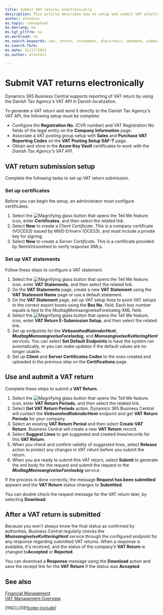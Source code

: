 ```yaml
---
title: Submit VAT returns electronically 
description: This article describes how to setup and submit VAT electronically in Denmark. 
author: altotovi
ms.topic: conceptual
ms.devlang: na
ms.tgt_pltfrm: na
ms.workload: na
ms.search.keywords: vat, return, statement, electronic, denmark, submission
ms.search.form:  
ms.date: 11/17/2023
ms.author: altotovi

---
```


# Submit VAT returns electronically

Dynamics 365 Business Central supports reporting of VAT return by using the Danish Tax Agency's VAT API in Danish localization.  

To generate a VAT return and send it directly to the Danish Tax Agency's VAT API, the following setup must be complete:   

- Configure the **Registration No.** (CVR number) and VAT Registration No. fields of the legal entity on the **Company Information** page. 
- Associate a VAT posting group setup with **Sales** and **Purchase VAT Reporting Codes** on the **VAT Posting Setup SAF-T** page. 
- Obtain and store in the **Azure Key Vault** certificates to work with the _Danish Tax Agency's VAT API_.  

## VAT return submission setup  
Complete the following tasks to set up VAT return submission.

### Set up certificates 

Before you can begin the setup, an administrator must configure certificates. 

1. Select the ![Magnifying glass button that opens the Tell Me feature.](../../media/ui-search/search_small.png "Tell me what you want to do") icon, enter **Certificates**, and then select the related link.  
2. Select **New** to create a _Client Certificate_. This is a company certificate (VOCES3) issued by MitID Erhverv (OCES3), and must include a private key for signing. 
3. Select **New** to create a _Server Certificate_. This is a certificate provided by NemVirksomhed to verify response XMLs.  

### Set up VAT statements  

Follow these steps to configure a VAT statement. 

1. Select the ![Magnifying glass button that opens the Tell Me feature.](../../media/ui-search/search_small.png "Tell me what you want to do") icon, enter **VAT Statements**, and then select the related link.   
2. On the **VAT Statements** page, create a new **VAT Statement** using the **VAT Statement Name** page or use a default statement.   
3. On the **VAT Statement** page, set up VAT setup lines to point VAT setups to the correct export boxes using the **Box No.** field. Each box number equals is tied to the ModtagMomsangivelseForeloebig XML field.  
4. Select the ![Magnifying glass button that opens the Tell Me feature.](../../media/ui-search/search_small.png "Tell me what you want to do") icon, enter **VAT Return E-Submission Setup**, and then select the related link. 
5. Set up endpoints for the **_VirksomhedKalenderHent_**, **_ModtagMomsangivelseForeloebig_**, and **_MomsangivelseKvitteringHent_** services. You can select **Set Default Endpoints** to have the system run automatically, or you can make updates if the default values are no longer usable. 
6. Set up **Client** and **Server Certificates Codes** to the ones created and uploaded in the previous step on the **Certifications** page.  

## Use and aubmit a VAT return  

Complete these steps to submit a **VAT Return**.  

1. Select the ![Magnifying glass button that opens the Tell Me feature.](../../media/ui-search/search_small.png "Tell me what you want to do") icon, enter **VAT Return Periods**, and then select the related link.  
2. Select **Get VAT Return Periods** action. Dynamics 365 Business Central will contact the **_VirksomhedKalenderHent_** endpoint and get **VAT Return Periods** for your company.  
3. Select an existing **VAT Return Period** and then select **Create VAT Return**. Business Central will create a new **VAT Return** record.   
4. Select **Suggest Lines** to get suggested and created lines/records for this **VAT Return**.    
5. When you check and confirm validity of suggested lines, select **Release** action to protect any changes in VAT return before you submit the return.  
6. When you are ready to submit this VAT return, select **Submit** to generate the xml body for the request and submit the request to the **_ModtagMomsangivelseForeloebig_** service. 

If the process is done correctly, the message **Request has been submitted** appears and the **VAT Return** status changes to **Submitted**. 

You can double check the request message for the VAT return later, by selecting **Download**.   

## After a VAT return is submitted   

Because you won't always know the final status as confirmed by authorities, Business Central regularly checks the **_MomsangivelseKvitteringHent_** service through the configured endpoint for any response regarding submitted VAT returns. When a response is available, it's received, and the status of the company’s **VAT Return** is changed to**Accepted** or **Rejected**. 

You can download a **Response** message using the **Download** action and save the receipt link for the **VAT Return** if the status was **Accepted**.   


## See also

[Financial Management](../../finance.md)  
[VAT Management Overview](../../finance-manage-vat.md)  

[!INCLUDE[footer-include](../../includes/footer-banner.md)]

